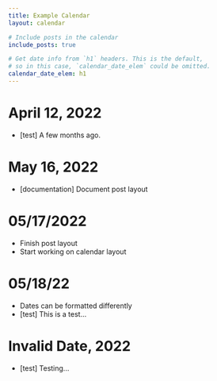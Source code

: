 ```yaml
---
title: Example Calendar
layout: calendar

# Include posts in the calendar
include_posts: true

# Get date info from `h1` headers. This is the default,
# so in this case, `calendar_date_elem` could be omitted.
calendar_date_elem: h1
---
```


# April 12, 2022
 * [test] A few months ago.

# May 16, 2022
 * [documentation] Document post layout

# 05/17/2022
 * Finish post layout
 * Start working on calendar layout

# 05/18/22
 * Dates can be formatted differently
 * [test] This is a test...

# Invalid Date, 2022
 * [test] Testing...


<style>
/* In the visual calendar, items with tags are
   given class names in the form calendarTag__tagName.

   For example, above, we have
# April 12, 2022
   - [documentation] Foobar

   A tag is created from [documentation]. The version of Foobar in
   the visual display of the calendar has class 'calendarTag__documentation'.
 */
.calendarTag__test::before {
    content: "🧪";
    float: right;
}
</style>
